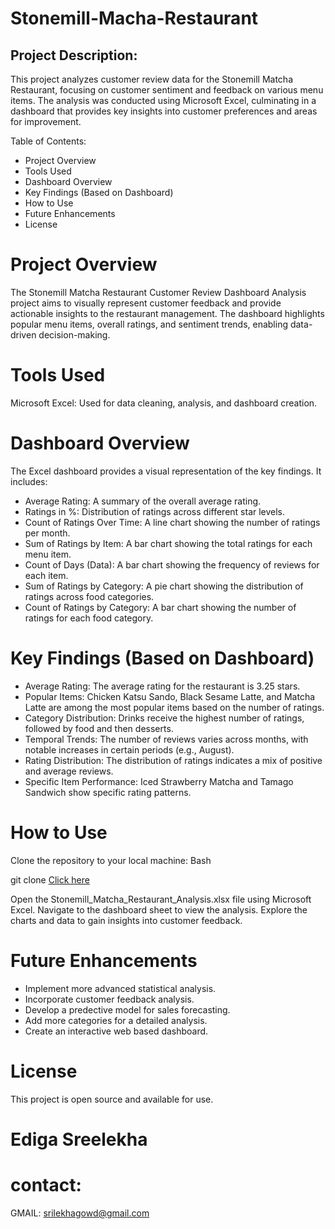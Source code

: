 # Stonemill-Macha-Restaurant


## Project Description:

This project analyzes customer review data for the Stonemill Matcha Restaurant, focusing on customer sentiment and feedback on various menu items. The analysis was conducted using Microsoft Excel, culminating in a dashboard that provides key insights into customer preferences and areas for improvement.

Table of Contents:

- Project Overview
- Tools Used
- Dashboard Overview
- Key Findings (Based on Dashboard)
- How to Use
- Future Enhancements
- License

# Project Overview

The Stonemill Matcha Restaurant Customer Review Dashboard Analysis project aims to visually represent customer feedback and provide actionable insights to the restaurant management. The dashboard highlights popular menu items, overall ratings, and sentiment trends, enabling data-driven decision-making.


 # Tools Used

Microsoft Excel: Used for data cleaning, analysis, and dashboard creation.

# Dashboard Overview

The Excel dashboard provides a visual representation of the key findings. It includes:

- Average Rating: A summary of the overall average rating.
- Ratings in %: Distribution of ratings across different star levels.
- Count of Ratings Over Time: A line chart showing the number of ratings per month.
- Sum of Ratings by Item: A bar chart showing the total ratings for each menu item.
- Count of Days (Data): A bar chart showing the frequency of reviews for each item.
- Sum of Ratings by Category: A pie chart showing the distribution of ratings across food categories.
- Count of Ratings by Category: A bar chart showing the number of ratings for each food category.

# Key Findings (Based on Dashboard)

- Average Rating: The average rating for the restaurant is 3.25 stars.
- Popular Items: Chicken Katsu Sando, Black Sesame Latte, and Matcha Latte are among the most popular items based on the number of ratings.
- Category Distribution: Drinks receive the highest number of ratings, followed by food and then desserts.
- Temporal Trends: The number of reviews varies across months, with notable increases in certain periods (e.g., August).
- Rating Distribution: The distribution of ratings indicates a mix of positive and average reviews.
- Specific Item Performance: Iced Strawberry Matcha and Tamago Sandwich show specific rating patterns.

# How to Use

Clone the repository to your local machine:
Bash

git clone  [Click here ](https://github.com/edigasreelekha/Stonemill-Macha-Resturant/tree/main)

Open the Stonemill_Matcha_Restaurant_Analysis.xlsx file using Microsoft Excel.
Navigate to the dashboard sheet to view the analysis.
Explore the charts and data to gain insights into customer feedback.

# Future Enhancements

- Implement more advanced statistical analysis.
- Incorporate customer feedback analysis.
- Develop a predective model for sales forecasting.
- Add more categories for a detailed analysis.
- Create an interactive web based dashboard.
  
# License

 This project is open source and available for use.

 # Ediga Sreelekha
 
 # contact:
  GMAIL: srilekhagowd@gmail.com
 

